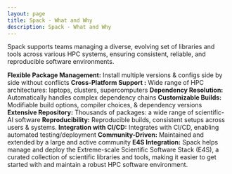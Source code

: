 ```yaml
---
layout: page
title: Spack - What and Why
description: Spack - What and Why
---
```


Spack supports teams managing a diverse, evolving set of libraries and tools across various HPC systems, ensuring consistent, reliable, and reproducible software environments.

**Flexible Package Management:** Install multiple versions & configs side by side without conflicts
**Cross-Platform Support :** Wide range of HPC architectures: laptops, clusters, supercomputers
**Dependency Resolution:** Automatically handles complex dependency chains
**Customizable Builds:** Modifiable build options, compiler choices, & dependency versions
**Extensive Repository:** Thousands of packages: a wide range of scientific-AI software
**Reproducibility:** Reproducible builds, consistent setups across users & systems.
**Integration with CI/CD:** Integrates with CI/CD, enabling automated testing/deployment
**Community-Driven:** Maintained and extended by a large and active community
**E4S Integration:** Spack helps manage and deploy the Extreme-scale Scientific Software Stack (E4S), a curated collection of scientific libraries and tools, making it easier to get started with and maintain a robust HPC software environment.
